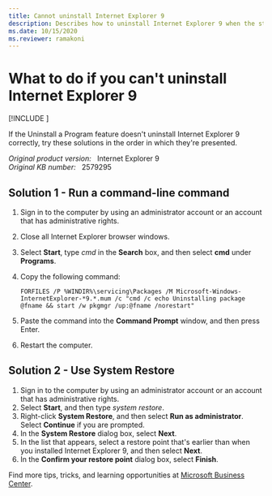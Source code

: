 ```yaml
---
title: Cannot uninstall Internet Explorer 9
description: Describes how to uninstall Internet Explorer 9 when the standard program removal methods aren't working for you.
ms.date: 10/15/2020
ms.reviewer: ramakoni
---
```

# What to do if you can't uninstall Internet Explorer 9

[!INCLUDE [](../../../includes/browsers-important.md)]

If the Uninstall a Program feature doesn't uninstall Internet Explorer 9 correctly, try these solutions in the order in which they're presented.

_Original product version:_ &nbsp; Internet Explorer 9  
_Original KB number:_ &nbsp; 2579295

## Solution 1 - Run a command-line command

1. Sign in to the computer by using an administrator account or an account that has administrative rights.
2. Close all Internet Explorer browser windows.
3. Select **Start**, type *cmd* in the **Search** box, and then select **cmd** under **Programs**.
4. Copy the following command:

   ```console
   FORFILES /P %WINDIR%\servicing\Packages /M Microsoft-Windows-InternetExplorer-*9.*.mum /c "cmd /c echo Uninstalling package @fname && start /w pkgmgr /up:@fname /norestart"
   ```

5. Paste the command into the **Command Prompt** window, and then press Enter.
6. Restart the computer.

## Solution 2 - Use System Restore

1. Sign in to the computer by using an administrator account or an account that has administrative rights.
2. Select **Start**, and then type *system restore*.
3. Right-click **System Restore**, and then select **Run as administrator**. Select **Continue** if you are prompted.
4. In the **System Restore** dialog box, select **Next**.
5. In the list that appears, select a restore point that's earlier than when you installed Internet Explorer 9, and then select **Next**.
6. In the **Confirm your restore point** dialog box, select **Finish**.

Find more tips, tricks, and learning opportunities at [Microsoft Business Center](https://smallbusiness.support.microsoft.com/).
